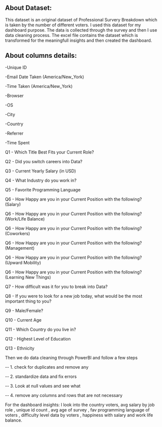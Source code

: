 ## About Dataset:

This dataset is an original dataset of Professional Survery Breakdown which is taken by the number of different voters. I used this dataset for my dashboard purpose. The data is collected through the survey and then I use data cleaning process.
The excel file contains the dataset which is transformed for the meaningfull insights and then created the dashboard.

## About columns details:

-Unique ID	

-Email	Date Taken (America/New_York)	

-Time Taken (America/New_York)	

-Browser	

-OS

-City	

-Country	

-Referrer	

-Time Spent	

Q1 - Which Title Best Fits your Current Role?	

Q2 - Did you switch careers into Data?

Q3 - Current Yearly Salary (in USD)	

Q4 - What Industry do you work in?	

Q5 - Favorite Programming Language

Q6 - How Happy are you in your Current Position with the following? (Salary)	

  Q6 - How Happy are you in your Current Position with the following? (Work/Life Balance)	
  
  Q6 - How Happy are you in your Current Position with the following? (Coworkers)	
  
  Q6 - How Happy are you in your Current Position with the following? (Management)
  
  Q6 - How Happy are you in your Current Position with the following? (Upward Mobility)	
  
  Q6 - How Happy are you in your Current Position with the following? (Learning New Things)	
  
Q7 - How difficult was it for you to break into Data?	

Q8 - If you were to look for a new job today, what would be the most important thing to you?	

Q9 - Male/Female?	

Q10 - Current Age	

Q11 - Which Country do you live in?	

Q12 - Highest Level of Education	

Q13 - Ethnicity

Then we do data cleaning through PowerBI and follow a few steps

-- 1. check for duplicates and remove any

-- 2. standardize data and fix errors

-- 3. Look at null values and see what 

-- 4. remove any columns and rows that are not necessary 

For the dashboard insights:
I look into the country voters, avg salary by job role , unique id count , avg age of survey , fav programming language of voters , difficulty level data by voters , happiness with salary and work life balance. 
